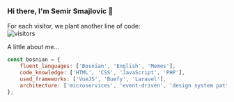 ### Hi there, I'm Semir Smajlovic 👋

For each visitor, we plant another line of code:  
![visitors](https://visitor-badge.glitch.me/badge?page_id=${Semirsmajlovic}.${git@github.com:Semirsmajlovic/Semirsmajlovic.git})

A little about me...  
```JavaScript
const bosnian = {
    fluent_languages: ['Bosnian', 'English', 'Memes'],
    code_knowledge: ['HTML', 'CSS', 'JavaScript', 'PHP'],
    used_frameworks: ['VueJS', 'Buefy', 'Laravel'],
    architecture: ['microservices', 'event-driven', 'design system pattern'],
};
```

<!--
**Semirsmajlovic/Semirsmajlovic** is a ✨ _special_ ✨ repository because its `README.md` (this file) appears on your GitHub profile.

Here are some ideas to get you started:

- 🔭 I’m currently working on ...
- 🌱 I’m currently learning ...
- 👯 I’m looking to collaborate on ...
- 🤔 I’m looking for help with ...
- 💬 Ask me about ...
- 📫 How to reach me: ...
- 😄 Pronouns: ...
- ⚡ Fun fact: ...
-->

